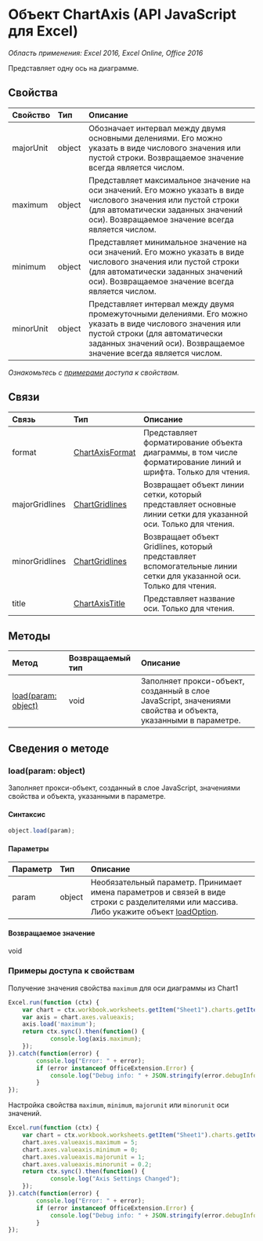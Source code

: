 # Объект ChartAxis (API JavaScript для Excel)

_Область применения: Excel 2016, Excel Online, Office 2016_

Представляет одну ось на диаграмме.

## Свойства

| Свойство   | Тип|Описание
|:---------------|:--------|:----------|
|majorUnit|object|Обозначает интервал между двумя основными делениями. Его можно указать в виде числового значения или пустой строки. Возвращаемое значение всегда является числом.|
|maximum|object|Представляет максимальное значение на оси значений. Его можно указать в виде числового значения или пустой строки (для автоматически заданных значений оси). Возвращаемое значение всегда является числом.|
|minimum|object|Представляет минимальное значение на оси значений. Его можно указать в виде числового значения или пустой строки (для автоматически заданных значений оси). Возвращаемое значение всегда является числом.|
|minorUnit|object|Представляет интервал между двумя промежуточными делениями. Его можно указать в виде числового значения или пустой строки (для автоматически заданных значений оси). Возвращаемое значение всегда является числом.|

_Ознакомьтесь с [примерами](#property-access-examples) доступа к свойствам._

## Связи
| Связь | Тип|Описание|
|:---------------|:--------|:----------|
|format|[ChartAxisFormat](chartaxisformat.md)|Представляет форматирование объекта диаграммы, в том числе форматирование линий и шрифта. Только для чтения.|
|majorGridlines|[ChartGridlines](chartgridlines.md)|Возвращает объект линии сетки, который представляет основные линии сетки для указанной оси. Только для чтения.|
|minorGridlines|[ChartGridlines](chartgridlines.md)|Возвращает объект Gridlines, который представляет вспомогательные линии сетки для указанной оси. Только для чтения.|
|title|[ChartAxisTitle](chartaxistitle.md)|Представляет название оси. Только для чтения.|

## Методы

| Метод   | Возвращаемый тип|Описание|
|:---------------|:--------|:----------|
|[load(param: object)](#loadparam-object)|void|Заполняет прокси-объект, созданный в слое JavaScript, значениями свойства и объекта, указанными в параметре.|

## Сведения о методе

### load(param: object)
Заполняет прокси-объект, созданный в слое JavaScript, значениями свойства и объекта, указанными в параметре.

#### Синтаксис
```js
object.load(param);
```

#### Параметры
| Параметр   | Тип|Описание|
|:---------------|:--------|:----------|
|param|object|Необязательный параметр. Принимает имена параметров и связей в виде строки с разделителями или массива. Либо укажите объект [loadOption](loadoption.md).|

#### Возвращаемое значение
void
### Примеры доступа к свойствам
Получение значения свойства `maximum` для оси диаграммы из Chart1

```js
Excel.run(function (ctx) { 
	var chart = ctx.workbook.worksheets.getItem("Sheet1").charts.getItem("Chart1");	
	var axis = chart.axes.valueaxis;
	axis.load('maximum');
	return ctx.sync().then(function() {
			console.log(axis.maximum);
	});
}).catch(function(error) {
		console.log("Error: " + error);
		if (error instanceof OfficeExtension.Error) {
			console.log("Debug info: " + JSON.stringify(error.debugInfo));
		}
});
```

Настройка свойства `maximum`, `minimum`, `majorunit` или `minorunit` оси значений. 

```js
Excel.run(function (ctx) { 
	var chart = ctx.workbook.worksheets.getItem("Sheet1").charts.getItem("Chart1");	
	chart.axes.valueaxis.maximum = 5;
	chart.axes.valueaxis.minimum = 0;
	chart.axes.valueaxis.majorunit = 1;
	chart.axes.valueaxis.minorunit = 0.2;
	return ctx.sync().then(function() {
			console.log("Axis Settings Changed");
	});
}).catch(function(error) {
		console.log("Error: " + error);
		if (error instanceof OfficeExtension.Error) {
			console.log("Debug info: " + JSON.stringify(error.debugInfo));
		}
});
```

